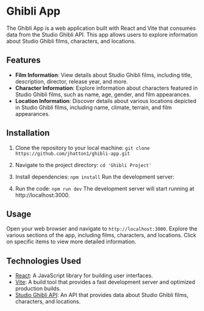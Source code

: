 # Ghibli App

The Ghibli App is a web application built with React and Vite that consumes data from the Studio Ghibli API. This app allows users to explore information about Studio Ghibli films, characters, and locations.

## Features

- **Film Information**: View details about Studio Ghibli films, including title, description, director, release year, and more.
- **Character Information**: Explore information about characters featured in Studio Ghibli films, such as name, age, gender, and film appearances.
- **Location Information**: Discover details about various locations depicted in Studio Ghibli films, including name, climate, terrain, and film appearances.

## Installation

1. Clone the repository to your local machine:
`git clone https://github.com/jhatton1/ghibli-app.git`

2. Navigate to the project directory:
`cd 'Ghibli Project'`

3. Install dependencies:
`npm install`
Run the development server:

4. Run the code:
`npm run dev`
The development server will start running at http://localhost:3000.

## Usage
Open your web browser and navigate to `http://localhost:3000`.
Explore the various sections of the app, including films, characters, and locations.
Click on specific items to view more detailed information.

## Technologies Used

- [React](https://reactjs.org/): A JavaScript library for building user interfaces.
- [Vite](https://vitejs.dev/): A build tool that provides a fast development server and optimized production builds.
- [Studio Ghibli API](https://ghibliapi.vercel.app/): An API that provides data about Studio Ghibli films, characters, and locations.
